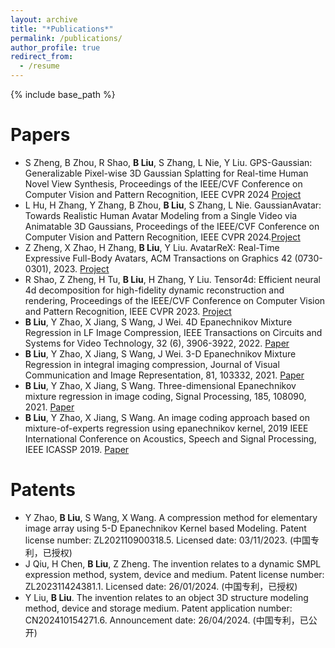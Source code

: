 ```yaml
---
layout: archive
title: "*Publications*"
permalink: /publications/
author_profile: true
redirect_from:
  - /resume
---
```



{% include base_path %}

Papers
======
* S Zheng, B Zhou, R Shao, **B Liu**, S Zhang, L Nie, Y Liu. GPS-Gaussian: Generalizable Pixel-wise 3D Gaussian Splatting for Real-time Human Novel View Synthesis, Proceedings of the IEEE/CVF Conference on Computer Vision and Pattern Recognition, IEEE CVPR 2024 [Project](https://shunyuanzheng.github.io/GPS-Gaussian/)
* L Hu, H Zhang, Y Zhang, B Zhou, **B Liu**, S Zhang, L Nie. GaussianAvatar: Towards Realistic Human Avatar Modeling from a Single Video via Animatable 3D Gaussians, Proceedings of the IEEE/CVF Conference on Computer Vision and Pattern Recognition, IEEE CVPR 2024.[Project](https://huliangxiao.github.io/GaussianAvatar/)
* Z Zheng, X Zhao, H Zhang, **B Liu**, Y Liu. AvatarReX: Real-Time Expressive Full-Body Avatars, ACM Transactions on Graphics 42 (0730-0301), 2023. [Project](https://liuyebin.com/AvatarRex/)
* R Shao, Z Zheng, H Tu, **B Liu**, H Zhang, Y Liu. Tensor4d: Efficient neural 4d decomposition for high-fidelity dynamic reconstruction and rendering, Proceedings of the IEEE/CVF Conference on Computer Vision and Pattern Recognition, IEEE CVPR 2023. [Project](https://liuyebin.com/tensor4d/tensor4d.html)
* **B Liu**, Y Zhao, X Jiang, S Wang, J Wei. 4D Epanechnikov Mixture Regression in LF Image Compression, IEEE Transactions on Circuits and Systems for Video Technology, 32 (6), 3906-3922, 2022. [Paper](https://ieeexplore.ieee.org/iel7/76/4358651/09513313.pdf)
* **B Liu**, Y Zhao, X Jiang, S Wang, J Wei. 3-D Epanechnikov Mixture Regression in integral imaging compression, Journal of Visual Communication and Image Representation, 81, 103332, 2021. [Paper](https://www.sciencedirect.com/science/article/pii/S1047320321002170)
* **B Liu**, Y Zhao, X Jiang, S Wang. Three-dimensional Epanechnikov mixture regression in image coding, Signal Processing, 185, 108090, 2021. [Paper](https://www.sciencedirect.com/science/article/pii/S0165168421001286)
* **B Liu**, Y Zhao, X Jiang, S Wang. An image coding approach based on mixture-of-experts regression using epanechnikov kernel, 2019 IEEE International Conference on Acoustics, Speech and Signal Processing, IEEE ICASSP 2019. [Paper](https://ieeexplore.ieee.org/abstract/document/8682374)



Patents
======
* Y Zhao, **B Liu**, S Wang, X Wang. A compression method for elementary image array using 5-D Epanechnikov Kernel based Modeling. Patent license number: ZL202110900318.5. Licensed date: 03/11/2023. (中国专利，已授权)
* J Qiu, H Chen, **B Liu**, Z Zheng. The invention relates to a dynamic SMPL expression method, system, device and medium. Patent license number: ZL202311424381.1. Licensed date: 26/01/2024. (中国专利，已授权)
* Y Liu, **B Liu**. The invention relates to an object 3D structure modeling method, device and storage medium. Patent application number: CN202410154271.6. Announcement date: 26/04/2024. (中国专利，已公开)